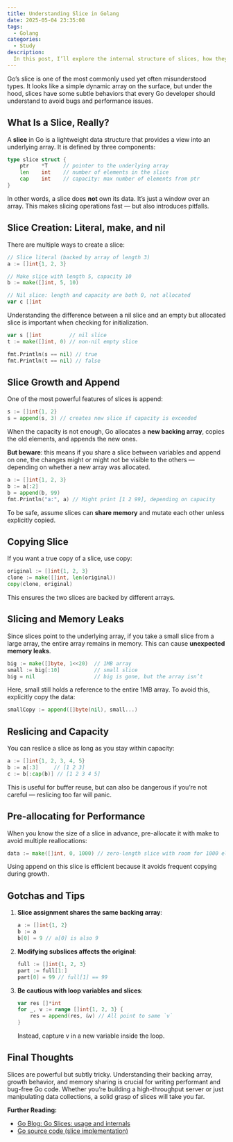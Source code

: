 ```yaml
---
title: Understanding Slice in Golang
date: 2025-05-04 23:35:08
tags:
  - Golang
categories:
  - Study
description:
  In this post, I’ll explore the internal structure of slices, how they behave with append, the cost of copying, and tips to use them safely and efficiently.
---
```


Go’s slice is one of the most commonly used yet often misunderstood types. It looks like a simple dynamic array on the surface, but under the hood, slices have some subtle behaviors that every Go developer should understand to avoid bugs and performance issues.

## What Is a Slice, Really?

A **slice** in Go is a lightweight data structure that provides a view into an underlying array. It is defined by three components:

```go
type slice struct {
    ptr    *T     // pointer to the underlying array
    len    int    // number of elements in the slice
    cap    int    // capacity: max number of elements from ptr
}
```

In other words, a slice does **not** own its data. It’s just a window over an array. This makes slicing operations fast — but also introduces pitfalls.

## **Slice Creation: Literal,** make, and nil

There are multiple ways to create a slice:

```go
// Slice literal (backed by array of length 3)
a := []int{1, 2, 3}

// Make slice with length 5, capacity 10
b := make([]int, 5, 10)

// Nil slice: length and capacity are both 0, not allocated
var c []int
```

Understanding the difference between a nil slice and an empty but allocated slice is important when checking for initialization.

```go
var s []int         // nil slice
t := make([]int, 0) // non-nil empty slice

fmt.Println(s == nil) // true
fmt.Println(t == nil) // false
```

## Slice Growth and Append

One of the most powerful features of slices is append:

```go
s := []int{1, 2}
s = append(s, 3) // creates new slice if capacity is exceeded
```

When the capacity is not enough, Go allocates a **new backing array**, copies the old elements, and appends the new ones.

**But beware**: this means if you share a slice between variables and append on one, the changes might or might not be visible to the others — depending on whether a new array was allocated.

```go
a := []int{1, 2, 3}
b := a[:2]
b = append(b, 99)
fmt.Println("a:", a) // Might print [1 2 99], depending on capacity
```

To be safe, assume slices can **share memory** and mutate each other unless explicitly copied.

## Copying Slice

If you want a true copy of a slice, use copy:

```go
original := []int{1, 2, 3}
clone := make([]int, len(original))
copy(clone, original)
```

This ensures the two slices are backed by different arrays.

## Slicing and Memory Leaks

Since slices point to the underlying array, if you take a small slice from a large array, the entire array remains in memory. This can cause **unexpected memory leaks**.

```go
big := make([]byte, 1<<20)  // 1MB array
small := big[:10]           // small slice
big = nil                   // big is gone, but the array isn’t
```

Here, small still holds a reference to the entire 1MB array. To avoid this, explicitly copy the data:

```go
smallCopy := append([]byte(nil), small...)
```

## Reslicing and Capacity

You can reslice a slice as long as you stay within capacity:

```go
a := []int{1, 2, 3, 4, 5}
b := a[:3]     // [1 2 3]
c := b[:cap(b)] // [1 2 3 4 5]
```

This is useful for buffer reuse, but can also be dangerous if you’re not careful — reslicing too far will panic.

## Pre-allocating for Performance

When you know the size of a slice in advance, pre-allocate it with make to avoid multiple reallocations:

```go
data := make([]int, 0, 1000) // zero-length slice with room for 1000 elements
```

Using append on this slice is efficient because it avoids frequent copying during growth.

## Gotchas and Tips

1. **Slice assignment shares the same backing array**:

   ```go
   a := []int{1, 2}
   b := a
   b[0] = 9 // a[0] is also 9
   ```

2. **Modifying subslices affects the original**:

   ```go
   full := []int{1, 2, 3}
   part := full[1:]
   part[0] = 99 // full[1] == 99
   ```

3. **Be cautious with loop variables and slices**:

   ```go
   var res []*int
   for _, v := range []int{1, 2, 3} {
       res = append(res, &v) // All point to same `v`
   }
   ```

   Instead, capture v in a new variable inside the loop.

## Final Thoughts

Slices are powerful but subtly tricky. Understanding their backing array, growth behavior, and memory sharing is crucial for writing performant and bug-free Go code. Whether you’re building a high-throughput server or just manipulating data collections, a solid grasp of slices will take you far.

**Further Reading:**

- [Go Blog: Go Slices: usage and internals](https://go.dev/blog/slices-intro)
- [Go source code (slice implementation)](https://github.com/golang/go)
